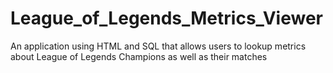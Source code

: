 # League_of_Legends_Metrics_Viewer
An application using HTML and SQL that allows users to lookup metrics about League of Legends Champions as well as their matches
